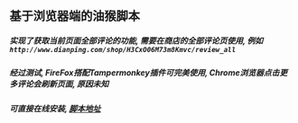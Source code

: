 ## 基于浏览器端的油猴脚本

##### 实现了获取当前页面全部评论的功能, 需要在商店的全部评论页使用, 例如 `http://www.dianping.com/shop/H3CxO06M73m8Kmvc/review_all`

##### 经过测试, FireFox搭配Tampermonkey插件可完美使用, Chrome浏览器点击更多评论会刷新页面, 原因未知

##### 可直接在线安装, [脚本地址](https://greasyfork.org/zh-CN/scripts/435145-%E5%A4%A7%E4%BC%97%E7%82%B9%E8%AF%84%E8%AF%84%E8%AE%BA)
